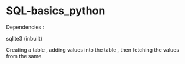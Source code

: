 # SQL-basics_python
Dependencies :

sqlite3 (inbuilt)

Creating a table , adding values into the table , then fetching the values from the same.
